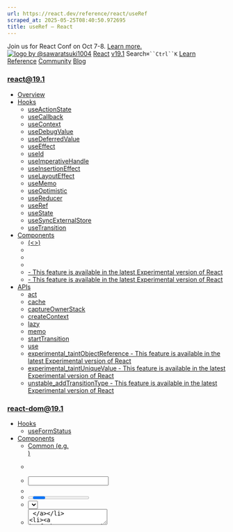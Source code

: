 ```yaml
---
url: https://react.dev/reference/react/useRef
scraped_at: 2025-05-25T08:40:50.972695
title: useRef – React
---
```


Join us for React Conf on Oct 7-8.
[Learn more.](https://conf.react.dev/)
[![logo by @sawaratsuki1004](https://react.dev/_next/image?url=%2Fimages%2Fuwu.png&w=128&q=75)](https://react.dev/)
[React](https://react.dev/)
[v19.1](https://react.dev/versions)
Search`⌘``Ctrl``K`
[Learn](https://react.dev/learn)
[Reference](https://react.dev/reference/react)
[Community](https://react.dev/community)
[Blog](https://react.dev/blog)
[](https://react.dev/community/translations)
[](https://github.com/facebook/react/releases)
### react@19.1
  * [Overview ](https://react.dev/reference/react "Overview")
  * [Hooks ](https://react.dev/reference/react/hooks "Hooks")
    * [useActionState ](https://react.dev/reference/react/useActionState "useActionState")
    * [useCallback ](https://react.dev/reference/react/useCallback "useCallback")
    * [useContext ](https://react.dev/reference/react/useContext "useContext")
    * [useDebugValue ](https://react.dev/reference/react/useDebugValue "useDebugValue")
    * [useDeferredValue ](https://react.dev/reference/react/useDeferredValue "useDeferredValue")
    * [useEffect ](https://react.dev/reference/react/useEffect "useEffect")
    * [useId ](https://react.dev/reference/react/useId "useId")
    * [useImperativeHandle ](https://react.dev/reference/react/useImperativeHandle "useImperativeHandle")
    * [useInsertionEffect ](https://react.dev/reference/react/useInsertionEffect "useInsertionEffect")
    * [useLayoutEffect ](https://react.dev/reference/react/useLayoutEffect "useLayoutEffect")
    * [useMemo ](https://react.dev/reference/react/useMemo "useMemo")
    * [useOptimistic ](https://react.dev/reference/react/useOptimistic "useOptimistic")
    * [useReducer ](https://react.dev/reference/react/useReducer "useReducer")
    * [useRef ](https://react.dev/reference/react/useRef "useRef")
    * [useState ](https://react.dev/reference/react/useState "useState")
    * [useSyncExternalStore ](https://react.dev/reference/react/useSyncExternalStore "useSyncExternalStore")
    * [useTransition ](https://react.dev/reference/react/useTransition "useTransition")
  * [Components ](https://react.dev/reference/react/components "Components")
    * [<Fragment> (<>) ](https://react.dev/reference/react/Fragment "<Fragment> \(<>\)")
    * [<Profiler> ](https://react.dev/reference/react/Profiler "<Profiler>")
    * [<StrictMode> ](https://react.dev/reference/react/StrictMode "<StrictMode>")
    * [<Suspense> ](https://react.dev/reference/react/Suspense "<Suspense>")
    * [<Activity> - This feature is available in the latest Experimental version of React](https://react.dev/reference/react/Activity "<Activity>")
    * [<ViewTransition> - This feature is available in the latest Experimental version of React](https://react.dev/reference/react/ViewTransition "<ViewTransition>")
  * [APIs ](https://react.dev/reference/react/apis "APIs")
    * [act ](https://react.dev/reference/react/act "act")
    * [cache ](https://react.dev/reference/react/cache "cache")
    * [captureOwnerStack ](https://react.dev/reference/react/captureOwnerStack "captureOwnerStack")
    * [createContext ](https://react.dev/reference/react/createContext "createContext")
    * [lazy ](https://react.dev/reference/react/lazy "lazy")
    * [memo ](https://react.dev/reference/react/memo "memo")
    * [startTransition ](https://react.dev/reference/react/startTransition "startTransition")
    * [use ](https://react.dev/reference/react/use "use")
    * [experimental_taintObjectReference  - This feature is available in the latest Experimental version of React](https://react.dev/reference/react/experimental_taintObjectReference "experimental_taintObjectReference")
    * [experimental_taintUniqueValue  - This feature is available in the latest Experimental version of React](https://react.dev/reference/react/experimental_taintUniqueValue "experimental_taintUniqueValue")
    * [unstable_addTransitionType  - This feature is available in the latest Experimental version of React](https://react.dev/reference/react/addTransitionType "unstable_addTransitionType")
### react-dom@19.1
  * [Hooks ](https://react.dev/reference/react-dom/hooks "Hooks")
    * [useFormStatus ](https://react.dev/reference/react-dom/hooks/useFormStatus "useFormStatus")
  * [Components ](https://react.dev/reference/react-dom/components "Components")
    * [Common (e.g. <div>) ](https://react.dev/reference/react-dom/components/common "Common \(e.g. <div>\)")
    * [<form> ](https://react.dev/reference/react-dom/components/form "<form>")
    * [<input> ](https://react.dev/reference/react-dom/components/input "<input>")
    * [<option> ](https://react.dev/reference/react-dom/components/option "<option>")
    * [<progress> ](https://react.dev/reference/react-dom/components/progress "<progress>")
    * [<select> ](https://react.dev/reference/react-dom/components/select "<select>")
    * [<textarea> ](https://react.dev/reference/react-dom/components/textarea "<textarea>")
    * [<link> ](https://react.dev/reference/react-dom/components/link "<link>")
    * [<meta> ](https://react.dev/reference/react-dom/components/meta "<meta>")
    * [<script> ](https://react.dev/reference/react-dom/components/script "<script>")
    * [<style> ](https://react.dev/reference/react-dom/components/style "<style>")
    * [<title> ](https://react.dev/reference/react-dom/components/title "<title>")
  * [APIs ](https://react.dev/reference/react-dom "APIs")
    * [createPortal ](https://react.dev/reference/react-dom/createPortal "createPortal")
    * [flushSync ](https://react.dev/reference/react-dom/flushSync "flushSync")
    * [preconnect ](https://react.dev/reference/react-dom/preconnect "preconnect")
    * [prefetchDNS ](https://react.dev/reference/react-dom/prefetchDNS "prefetchDNS")
    * [preinit ](https://react.dev/reference/react-dom/preinit "preinit")
    * [preinitModule ](https://react.dev/reference/react-dom/preinitModule "preinitModule")
    * [preload ](https://react.dev/reference/react-dom/preload "preload")
    * [preloadModule ](https://react.dev/reference/react-dom/preloadModule "preloadModule")
  * [Client APIs ](https://react.dev/reference/react-dom/client "Client APIs")
    * [createRoot ](https://react.dev/reference/react-dom/client/createRoot "createRoot")
    * [hydrateRoot ](https://react.dev/reference/react-dom/client/hydrateRoot "hydrateRoot")
  * [Server APIs ](https://react.dev/reference/react-dom/server "Server APIs")
    * [renderToPipeableStream ](https://react.dev/reference/react-dom/server/renderToPipeableStream "renderToPipeableStream")
    * [renderToReadableStream ](https://react.dev/reference/react-dom/server/renderToReadableStream "renderToReadableStream")
    * [renderToStaticMarkup ](https://react.dev/reference/react-dom/server/renderToStaticMarkup "renderToStaticMarkup")
    * [renderToString ](https://react.dev/reference/react-dom/server/renderToString "renderToString")
  * [Static APIs ](https://react.dev/reference/react-dom/static "Static APIs")
    * [prerender ](https://react.dev/reference/react-dom/static/prerender "prerender")
    * [prerenderToNodeStream ](https://react.dev/reference/react-dom/static/prerenderToNodeStream "prerenderToNodeStream")
### Rules of React
  * [Overview ](https://react.dev/reference/rules "Overview")
    * [Components and Hooks must be pure ](https://react.dev/reference/rules/components-and-hooks-must-be-pure "Components and Hooks must be pure")
    * [React calls Components and Hooks ](https://react.dev/reference/rules/react-calls-components-and-hooks "React calls Components and Hooks")
    * [Rules of Hooks ](https://react.dev/reference/rules/rules-of-hooks "Rules of Hooks")
### React Server Components
  * [Server Components ](https://react.dev/reference/rsc/server-components "Server Components")
  * [Server Functions ](https://react.dev/reference/rsc/server-functions "Server Functions")
  * [Directives ](https://react.dev/reference/rsc/directives "Directives")
    * ['use client' ](https://react.dev/reference/rsc/use-client "'use client'")
    * ['use server' ](https://react.dev/reference/rsc/use-server "'use server'")
### Legacy APIs
  * [Legacy React APIs ](https://react.dev/reference/react/legacy "Legacy React APIs")
    * [Children ](https://react.dev/reference/react/Children "Children")
    * [cloneElement ](https://react.dev/reference/react/cloneElement "cloneElement")
    * [Component ](https://react.dev/reference/react/Component "Component")
    * [createElement ](https://react.dev/reference/react/createElement "createElement")
    * [createRef ](https://react.dev/reference/react/createRef "createRef")
    * [forwardRef ](https://react.dev/reference/react/forwardRef "forwardRef")
    * [isValidElement ](https://react.dev/reference/react/isValidElement "isValidElement")
    * [PureComponent ](https://react.dev/reference/react/PureComponent "PureComponent")


Is this page useful?
[API Reference](https://react.dev/reference/react)
[Hooks](https://react.dev/reference/react/hooks)
# useRef[](https://react.dev/reference/react/useRef#undefined "Link for this heading")
`useRef` is a React Hook that lets you reference a value that’s not needed for rendering.
```

const ref = useRef(initialValue)

```

  * [Reference ](https://react.dev/reference/react/useRef#reference)
    * [`useRef(initialValue)` ](https://react.dev/reference/react/useRef#useref)
  * [Usage ](https://react.dev/reference/react/useRef#usage)
    * [Referencing a value with a ref ](https://react.dev/reference/react/useRef#referencing-a-value-with-a-ref)
    * [Manipulating the DOM with a ref ](https://react.dev/reference/react/useRef#manipulating-the-dom-with-a-ref)
    * [Avoiding recreating the ref contents ](https://react.dev/reference/react/useRef#avoiding-recreating-the-ref-contents)
  * [Troubleshooting ](https://react.dev/reference/react/useRef#troubleshooting)
    * [I can’t get a ref to a custom component ](https://react.dev/reference/react/useRef#i-cant-get-a-ref-to-a-custom-component)


## Reference [](https://react.dev/reference/react/useRef#reference "Link for Reference ")
### `useRef(initialValue)` [](https://react.dev/reference/react/useRef#useref "Link for this heading")
Call `useRef` at the top level of your component to declare a [ref.](https://react.dev/learn/referencing-values-with-refs)
```

import { useRef } from 'react';
function MyComponent() {
 const intervalRef = useRef(0);
 const inputRef = useRef(null);
 // ...

```

[See more examples below.](https://react.dev/reference/react/useRef#usage)
#### Parameters [](https://react.dev/reference/react/useRef#parameters "Link for Parameters ")
  * `initialValue`: The value you want the ref object’s `current` property to be initially. It can be a value of any type. This argument is ignored after the initial render.


#### Returns [](https://react.dev/reference/react/useRef#returns "Link for Returns ")
`useRef` returns an object with a single property:
  * `current`: Initially, it’s set to the `initialValue` you have passed. You can later set it to something else. If you pass the ref object to React as a `ref` attribute to a JSX node, React will set its `current` property.


On the next renders, `useRef` will return the same object.
#### Caveats [](https://react.dev/reference/react/useRef#caveats "Link for Caveats ")
  * You can mutate the `ref.current` property. Unlike state, it is mutable. However, if it holds an object that is used for rendering (for example, a piece of your state), then you shouldn’t mutate that object.
  * When you change the `ref.current` property, React does not re-render your component. React is not aware of when you change it because a ref is a plain JavaScript object.
  * Do not write _or read_ `ref.current` during rendering, except for [initialization.](https://react.dev/reference/react/useRef#avoiding-recreating-the-ref-contents) This makes your component’s behavior unpredictable.
  * In Strict Mode, React will **call your component function twice** in order to [help you find accidental impurities.](https://react.dev/reference/react/useState#my-initializer-or-updater-function-runs-twice) This is development-only behavior and does not affect production. Each ref object will be created twice, but one of the versions will be discarded. If your component function is pure (as it should be), this should not affect the behavior.


## Usage [](https://react.dev/reference/react/useRef#usage "Link for Usage ")
### Referencing a value with a ref [](https://react.dev/reference/react/useRef#referencing-a-value-with-a-ref "Link for Referencing a value with a ref ")
Call `useRef` at the top level of your component to declare one or more [refs.](https://react.dev/learn/referencing-values-with-refs)
```

import { useRef } from 'react';
function Stopwatch() {
 const intervalRef = useRef(0);
 // ...

```

`useRef` returns a ref object with a single `current` property initially set to the initial value you provided.
On the next renders, `useRef` will return the same object. You can change its `current` property to store information and read it later. This might remind you of [state](https://react.dev/reference/react/useState), but there is an important difference.
**Changing a ref does not trigger a re-render.** This means refs are perfect for storing information that doesn’t affect the visual output of your component. For example, if you need to store an [interval ID](https://developer.mozilla.org/en-US/docs/Web/API/setInterval) and retrieve it later, you can put it in a ref. To update the value inside the ref, you need to manually change its `current` property:
```

function handleStartClick() {
 const intervalId = setInterval(() => {
  // ...
 }, 1000);
 intervalRef.current = intervalId;
}

```

Later, you can read that interval ID from the ref so that you can call [clear that interval](https://developer.mozilla.org/en-US/docs/Web/API/clearInterval):
```

function handleStopClick() {
 const intervalId = intervalRef.current;
 clearInterval(intervalId);
}

```

By using a ref, you ensure that:
  * You can **store information** between re-renders (unlike regular variables, which reset on every render).
  * Changing it **does not trigger a re-render** (unlike state variables, which trigger a re-render).
  * The **information is local** to each copy of your component (unlike the variables outside, which are shared).


Changing a ref does not trigger a re-render, so refs are not appropriate for storing information you want to display on the screen. Use state for that instead. Read more about [choosing between `useRef` and `useState`.](https://react.dev/learn/referencing-values-with-refs#differences-between-refs-and-state)
#### Examples of referencing a value with useRef[](https://react.dev/reference/react/useRef#examples-value "Link for Examples of referencing a value with useRef")
1. Click counter 2. A stopwatch 
#### 
Example 1 of 2: 
Click counter [](https://react.dev/reference/react/useRef#click-counter "Link for this heading")
This component uses a ref to keep track of how many times the button was clicked. Note that it’s okay to use a ref instead of state here because the click count is only read and written in an event handler.
App.js
App.js
Download ResetFork
```
import { useRef } from 'react';
export default function Counter() {
 let ref = useRef(0);
 function handleClick() {
  ref.current = ref.current + 1;
  alert('You clicked ' + ref.current + ' times!');
 }
 return (
  <button onClick={handleClick}>
   Click me!
  </button>
 );
}

```

Show more
If you show `{ref.current}` in the JSX, the number won’t update on click. This is because setting `ref.current` does not trigger a re-render. Information that’s used for rendering should be state instead.
Next Example
### Pitfall
**Do not write _or read_ `ref.current` during rendering.**
React expects that the body of your component [behaves like a pure function](https://react.dev/learn/keeping-components-pure):
  * If the inputs ([props](https://react.dev/learn/passing-props-to-a-component), [state](https://react.dev/learn/state-a-components-memory), and [context](https://react.dev/learn/passing-data-deeply-with-context)) are the same, it should return exactly the same JSX.
  * Calling it in a different order or with different arguments should not affect the results of other calls.


Reading or writing a ref **during rendering** breaks these expectations.
```

function MyComponent() {
 // ...
 // 🚩 Don't write a ref during rendering
 myRef.current = 123;
 // ...
 // 🚩 Don't read a ref during rendering
 return <h1>{myOtherRef.current}</h1>;
}

```

You can read or write refs **from event handlers or effects instead**.
```

function MyComponent() {
 // ...
 useEffect(() => {
  // ✅ You can read or write refs in effects
  myRef.current = 123;
 });
 // ...
 function handleClick() {
  // ✅ You can read or write refs in event handlers
  doSomething(myOtherRef.current);
 }
 // ...
}

```

If you _have to_ read [or write](https://react.dev/reference/react/useState#storing-information-from-previous-renders) something during rendering, [use state](https://react.dev/reference/react/useState) instead.
When you break these rules, your component might still work, but most of the newer features we’re adding to React will rely on these expectations. Read more about [keeping your components pure.](https://react.dev/learn/keeping-components-pure#where-you-_can_-cause-side-effects)
### Manipulating the DOM with a ref [](https://react.dev/reference/react/useRef#manipulating-the-dom-with-a-ref "Link for Manipulating the DOM with a ref ")
It’s particularly common to use a ref to manipulate the [DOM.](https://developer.mozilla.org/en-US/docs/Web/API/HTML_DOM_API) React has built-in support for this.
First, declare a ref object with an initial value of `null`:
```

import { useRef } from 'react';
function MyComponent() {
 const inputRef = useRef(null);
 // ...

```

Then pass your ref object as the `ref` attribute to the JSX of the DOM node you want to manipulate:
```

 // ...
 return <input ref={inputRef} />;

```

After React creates the DOM node and puts it on the screen, React will set the `current` property of your ref object to that DOM node. Now you can access the `<input>`’s DOM node and call methods like [`focus()`](https://developer.mozilla.org/en-US/docs/Web/API/HTMLElement/focus):
```

 function handleClick() {
  inputRef.current.focus();
 }

```

React will set the `current` property back to `null` when the node is removed from the screen.
Read more about [manipulating the DOM with refs.](https://react.dev/learn/manipulating-the-dom-with-refs)
#### Examples of manipulating the DOM with useRef[](https://react.dev/reference/react/useRef#examples-dom "Link for Examples of manipulating the DOM with useRef")
1. Focusing a text input 2. Scrolling an image into view 3. Playing and pausing a video 4. Exposing a ref to your own component 
#### 
Example 1 of 4: 
Focusing a text input [](https://react.dev/reference/react/useRef#focusing-a-text-input "Link for this heading")
In this example, clicking the button will focus the input:
App.js
App.js
Download ResetFork
```
import { useRef } from 'react';
export default function Form() {
 const inputRef = useRef(null);
 function handleClick() {
  inputRef.current.focus();
 }
 return (
  <>
   <input ref={inputRef} />
   <button onClick={handleClick}>
    Focus the input
   </button>
  </>
 );
}

```

Show more
Next Example
### Avoiding recreating the ref contents [](https://react.dev/reference/react/useRef#avoiding-recreating-the-ref-contents "Link for Avoiding recreating the ref contents ")
React saves the initial ref value once and ignores it on the next renders.
```

function Video() {
 const playerRef = useRef(new VideoPlayer());
 // ...

```

Although the result of `new VideoPlayer()` is only used for the initial render, you’re still calling this function on every render. This can be wasteful if it’s creating expensive objects.
To solve it, you may initialize the ref like this instead:
```

function Video() {
 const playerRef = useRef(null);
 if (playerRef.current === null) {
  playerRef.current = new VideoPlayer();
 }
 // ...

```

Normally, writing or reading `ref.current` during render is not allowed. However, it’s fine in this case because the result is always the same, and the condition only executes during initialization so it’s fully predictable.
##### Deep Dive
#### How to avoid null checks when initializing useRef later [](https://react.dev/reference/react/useRef#how-to-avoid-null-checks-when-initializing-use-ref-later "Link for How to avoid null checks when initializing useRef later ")
Show Details
If you use a type checker and don’t want to always check for `null`, you can try a pattern like this instead:
```

function Video() {
 const playerRef = useRef(null);
 function getPlayer() {
  if (playerRef.current !== null) {
   return playerRef.current;
  }
  const player = new VideoPlayer();
  playerRef.current = player;
  return player;
 }
 // ...

```

Here, the `playerRef` itself is nullable. However, you should be able to convince your type checker that there is no case in which `getPlayer()` returns `null`. Then use `getPlayer()` in your event handlers.
## Troubleshooting [](https://react.dev/reference/react/useRef#troubleshooting "Link for Troubleshooting ")
### I can’t get a ref to a custom component [](https://react.dev/reference/react/useRef#i-cant-get-a-ref-to-a-custom-component "Link for I can’t get a ref to a custom component ")
If you try to pass a `ref` to your own component like this:
```

const inputRef = useRef(null);
return <MyInput ref={inputRef} />;

```

You might get an error in the console:
Console
TypeError: Cannot read properties of null
By default, your own components don’t expose refs to the DOM nodes inside them.
To fix this, find the component that you want to get a ref to:
```

export default function MyInput({ value, onChange }) {
 return (
  <input
   value={value}
   onChange={onChange}
  />
 );
}

```

And then add `ref` to the list of props your component accepts and pass `ref` as a prop to the relevent child [built-in component](https://react.dev/reference/react-dom/components/common) like this:
```

function MyInput({ value, onChange, ref }) {
 return (
  <input
   value={value}
   onChange={onChange}
   ref={ref}
  />
 );
};
export default MyInput;

```

Then the parent component can get a ref to it.
Read more about [accessing another component’s DOM nodes.](https://react.dev/learn/manipulating-the-dom-with-refs#accessing-another-components-dom-nodes)
[PrevioususeReducer](https://react.dev/reference/react/useReducer)[NextuseState](https://react.dev/reference/react/useState)
[](https://opensource.fb.com/)
Copyright © Meta Platforms, Inc
no uwu plz
uwu?
Logo by[@sawaratsuki1004](https://twitter.com/sawaratsuki1004)
[Learn React](https://react.dev/learn)
[Quick Start](https://react.dev/learn)
[Installation](https://react.dev/learn/installation)
[Describing the UI](https://react.dev/learn/describing-the-ui)
[Adding Interactivity](https://react.dev/learn/adding-interactivity)
[Managing State](https://react.dev/learn/managing-state)
[Escape Hatches](https://react.dev/learn/escape-hatches)
[API Reference](https://react.dev/reference/react)
[React APIs](https://react.dev/reference/react)
[React DOM APIs](https://react.dev/reference/react-dom)
[Community](https://react.dev/community)
[Code of Conduct](https://github.com/facebook/react/blob/main/CODE_OF_CONDUCT.md)
[Meet the Team](https://react.dev/community/team)
[Docs Contributors](https://react.dev/community/docs-contributors)
[Acknowledgements](https://react.dev/community/acknowledgements)
More
[Blog](https://react.dev/blog)
[React Native](https://reactnative.dev/)
[Privacy](https://opensource.facebook.com/legal/privacy)
[Terms](https://opensource.fb.com/legal/terms/)
[](https://www.facebook.com/react)[](https://twitter.com/reactjs)[](https://bsky.app/profile/react.dev)[](https://github.com/facebook/react)
## On this page
  * [Overview](https://react.dev/reference/react/useRef)
  * [Reference ](https://react.dev/reference/react/useRef#reference)
  * [`useRef(initialValue)` ](https://react.dev/reference/react/useRef#useref)
  * [Usage ](https://react.dev/reference/react/useRef#usage)
  * [Referencing a value with a ref ](https://react.dev/reference/react/useRef#referencing-a-value-with-a-ref)
  * [Manipulating the DOM with a ref ](https://react.dev/reference/react/useRef#manipulating-the-dom-with-a-ref)
  * [Avoiding recreating the ref contents ](https://react.dev/reference/react/useRef#avoiding-recreating-the-ref-contents)
  * [Troubleshooting ](https://react.dev/reference/react/useRef#troubleshooting)
  * [I can’t get a ref to a custom component ](https://react.dev/reference/react/useRef#i-cant-get-a-ref-to-a-custom-component)



